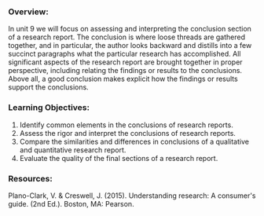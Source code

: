 ### Overview:

In unit 9 we will focus on assessing and interpreting the conclusion section of a research report.  The conclusion is where loose threads are gathered together, and in particular, the author looks backward and distills into a few succinct paragraphs what the particular research has accomplished.  All significant aspects of the research report are brought together in proper perspective, including relating the findings or results to the conclusions.  Above all, a good conclusion makes explicit how the findings or results support the conclusions.

### Learning Objectives:

1. Identify common elements in the conclusions of research reports.
2. Assess the rigor and interpret the conclusions of research reports.
3. Compare the similarities and differences in conclusions of a qualitative and quantitative research report.
4. Evaluate the quality of the final sections of a research report.

### Resources:

Plano-Clark, V. & Creswell, J. \(2015\). Understanding research: A consumer's guide. \(2nd Ed.\). Boston, MA: Pearson.

